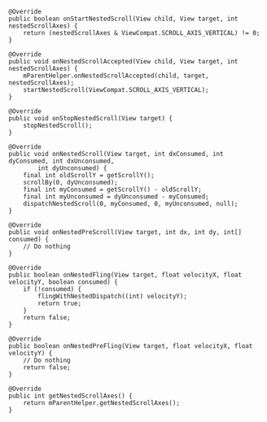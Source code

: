 ---
---


    @Override
    public boolean onStartNestedScroll(View child, View target, int nestedScrollAxes) {
        return (nestedScrollAxes & ViewCompat.SCROLL_AXIS_VERTICAL) != 0;
    }

    @Override
    public void onNestedScrollAccepted(View child, View target, int nestedScrollAxes) {
        mParentHelper.onNestedScrollAccepted(child, target, nestedScrollAxes);
        startNestedScroll(ViewCompat.SCROLL_AXIS_VERTICAL);
    }

    @Override
    public void onStopNestedScroll(View target) {
        stopNestedScroll();
    }

    @Override
    public void onNestedScroll(View target, int dxConsumed, int dyConsumed, int dxUnconsumed,
            int dyUnconsumed) {
        final int oldScrollY = getScrollY();
        scrollBy(0, dyUnconsumed);
        final int myConsumed = getScrollY() - oldScrollY;
        final int myUnconsumed = dyUnconsumed - myConsumed;
        dispatchNestedScroll(0, myConsumed, 0, myUnconsumed, null);
    }

    @Override
    public void onNestedPreScroll(View target, int dx, int dy, int[] consumed) {
        // Do nothing
    }

    @Override
    public boolean onNestedFling(View target, float velocityX, float velocityY, boolean consumed) {
        if (!consumed) {
            flingWithNestedDispatch((int) velocityY);
            return true;
        }
        return false;
    }

    @Override
    public boolean onNestedPreFling(View target, float velocityX, float velocityY) {
        // Do nothing
        return false;
    }

    @Override
    public int getNestedScrollAxes() {
        return mParentHelper.getNestedScrollAxes();
    }